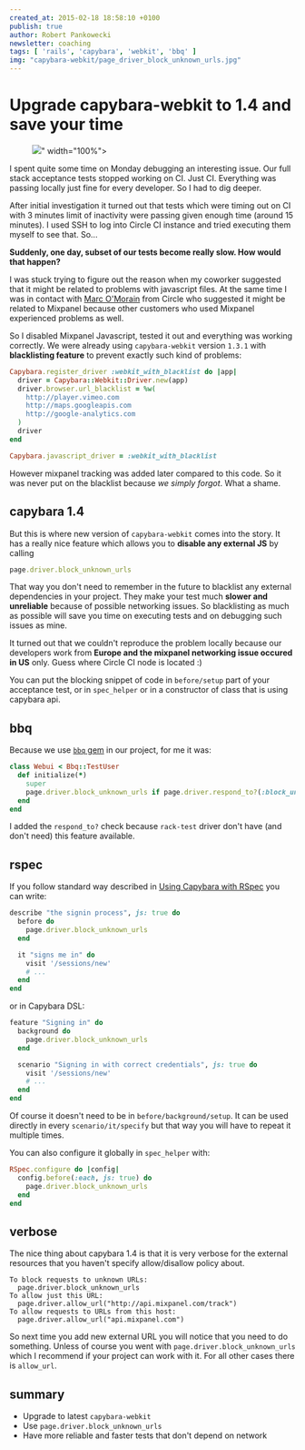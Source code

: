 ```yaml
---
created_at: 2015-02-18 18:58:10 +0100
publish: true
author: Robert Pankowecki
newsletter: coaching
tags: [ 'rails', 'capybara', 'webkit', 'bbq' ]
img: "capybara-webkit/page_driver_block_unknown_urls.jpg"
---
```


# Upgrade capybara-webkit to 1.4 and save your time

<p>
  <figure>
    <img src="<%= src_fit("capybara-webkit/page_driver_block_unknown_urls.jpg") %>" width="100%">
  </figure>
</p>

I spent quite some time on Monday debugging an interesting issue. Our full
stack acceptance tests stopped working on CI. Just CI. Everything was passing
locally just fine for every developer. So I had to dig deeper.

<!-- more -->

After initial investigation it turned out that tests which were timing out on CI with
3 minutes limit of inactivity were passing given enough time (around 15 minutes).
I used SSH to log into Circle CI instance and tried executing them myself to see that.
So...

**Suddenly, one day, subset of our tests become really slow. How would that happen?**

I was stuck trying to figure out the reason when my coworker suggested that
it might be related to problems with javascript files. At the same time I was
in contact with [Marc O'Morain](https://twitter.com/atmarc) from Circle who
suggested it might be related to Mixpanel because other customers who used
Mixpanel experienced problems as well.

So I disabled Mixpanel Javascript, tested it out and everything was working
correctly. We were already using `capybara-webkit` version `1.3.1` with **blacklisting
feature** to prevent exactly such kind of problems:

```ruby
Capybara.register_driver :webkit_with_blacklist do |app|
  driver = Capybara::Webkit::Driver.new(app)
  driver.browser.url_blacklist = %w(
    http://player.vimeo.com
    http://maps.googleapis.com
    http://google-analytics.com
  )
  driver
end

Capybara.javascript_driver = :webkit_with_blacklist
```

However mixpanel tracking was added later compared to this code.
So it was never put on the blacklist because _we simply forgot_.
What a shame.

## capybara 1.4

But this is where new version of `capybara-webkit` comes into the story. It has a
really nice feature which allows you to **disable any external JS** by calling

```ruby
page.driver.block_unknown_urls
```

That way you don't need to remember in the future to blacklist any
external dependencies in your project. They make your test much **slower
and unreliable** because of possible networking issues. So blacklisting
as much as possible will save you time on executing tests and on debugging
such issues as mine.

It turned out that we couldn't reproduce the problem
locally because our developers work from **Europe and the mixpanel networking
issue occured in US** only. Guess where Circle CI node is located :)

You can put the blocking snippet of code in `before/setup` part of your
acceptance test, or in `spec_helper` or in a constructor of class that
is using capybara api.

## bbq

Because we use [`bbq` gem](https://github.com/drugpl/bbq) in our project,
for me it was:

```ruby
class Webui < Bbq::TestUser
  def initialize(*)
    super
    page.driver.block_unknown_urls if page.driver.respond_to?(:block_unknown_urls)
  end
end
```

I added the `respond_to?` check because `rack-test` driver don't
have (and don't need) this feature available.

## rspec

If you follow standard way described in [Using Capybara with RSpec](http://www.rubydoc.info/gems/capybara#Using_Capybara_with_RSpec)
you can write:

```ruby
describe "the signin process", js: true do
  before do
    page.driver.block_unknown_urls
  end

  it "signs me in" do
    visit '/sessions/new'
    # ...
  end
end
```

or in Capybara DSL:

```ruby
feature "Signing in" do
  background do
    page.driver.block_unknown_urls
  end

  scenario "Signing in with correct credentials", js: true do
    visit '/sessions/new'
    # ...
  end
end
```

Of course it doesn't need to be in `before/background/setup`. It can be
used directly in every `scenario/it/specify` but that way you will
have to repeat it multiple times.

You can also configure it globally in `spec_helper` with:

```ruby
RSpec.configure do |config|
  config.before(:each, js: true) do
    page.driver.block_unknown_urls
  end
end
```

## verbose

The nice thing about capybara 1.4 is that it is very verbose for the external resources that
you haven't specify allow/disallow policy about.

```
To block requests to unknown URLs:
  page.driver.block_unknown_urls
To allow just this URL:
  page.driver.allow_url("http://api.mixpanel.com/track")
To allow requests to URLs from this host:
  page.driver.allow_url("api.mixpanel.com")
```

So next time you add new external URL you will notice that you need to do
something. Unless of course you went with `page.driver.block_unknown_urls`
which I recommend if your project can work with it. For all other cases
there is `allow_url`.

## summary

* Upgrade to latest `capybara-webkit`
* Use `page.driver.block_unknown_urls`
* Have more reliable and faster tests that don't depend on network
